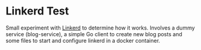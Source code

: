 # Linkerd Test

Small experiment with [Linkerd](http://linkerd.io) to determine how it works. Involves a dummy service (blog-service), a simple Go client to create new blog posts and some files to start and configure linkerd in a docker container.
